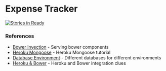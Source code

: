 # Expense Tracker

[![Stories in Ready](https://badge.waffle.io/Squallium/expense-tracker.png?label=ready&title=Ready)](http://waffle.io/Squallium/expense-tracker)

### References
* [Bower Inyection] - Serving bower components
* [Heroku Mongoose] - Heroku Mongoose tutorial
* [Database Environment] - Different databases for different environments
* [Heroku & Bower] - Heroku and Bower integration clues

[Bower Inyection]:http://programer.tips/2014/09/serving-bower-components-with-expressjs.html
[Heroku Mongoose]:https://devcenter.heroku.com/articles/nodejs-mongoose
[Database Environment]:http://www.scotchmedia.com/tutorials/express/authentication/1/05
[Heroku & Bower]:http://xseignard.github.io/2013/02/18/use-bower-with-heroku/